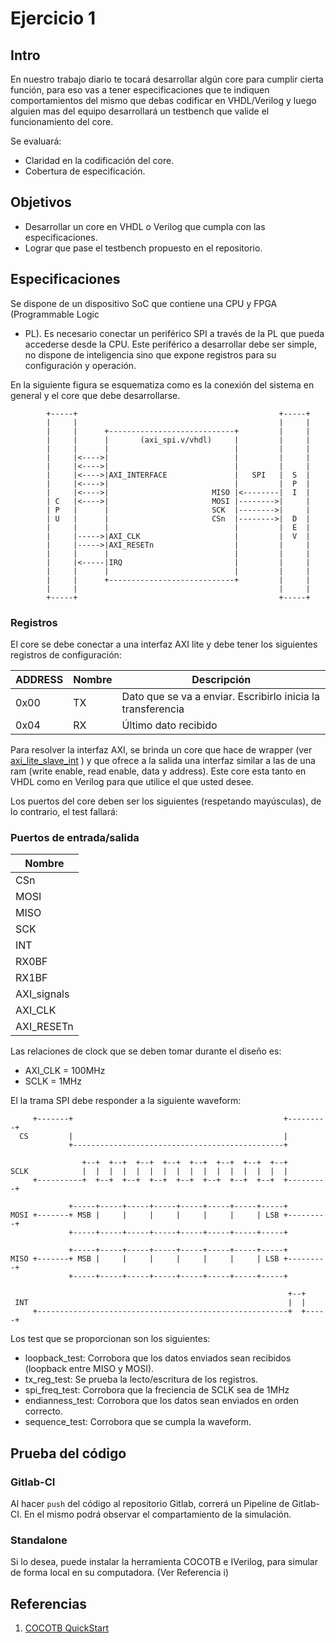 # Ejercicio 1

## Intro

En nuestro trabajo diario te tocará desarrollar algún core para cumplir cierta 
función, para eso vas a tener especificaciones que te indiquen comportamientos
del mismo que debas codificar en VHDL/Verilog y luego alguien mas del equipo
desarrollará un testbench que valide el funcionamiento del core. 

Se evaluará:

* Claridad en la codificación del core.
* Cobertura de especificación.

## Objetivos

* Desarrollar un core en VHDL o Verilog que cumpla con las especificaciones.
* Lograr que pase el testbench propuesto en el repositorio.

## Especificaciones

Se dispone de un dispositivo SoC que contiene una CPU y FPGA (Programmable Logic
- PL).
Es necesario conectar un periférico SPI a través de la PL que pueda accederse
desde la CPU. Este periférico a desarrollar debe ser simple, no dispone de
inteligencia sino que expone registros para su configuración y operación.

En la siguiente figura se esquematiza como es la conexión del sistema en general
y el core que debe desarrollarse.

```
        +-----+                                             +-----+
        |     |                                             |     |
        |     |      +----------------------------+         |     |
        |     |      |       (axi_spi.v/vhdl)     |         |     |
        |     |      |                            |         |     |
        |     |<---->|                            |         |     |
        |     |<---->|                            |         |     |
        |     |<---->|AXI_INTERFACE               |   SPI   |  S  |
        |     |<---->|                            |         |  P  |
        |     |<---->|                       MISO |<--------|  I  |
        | C   |<---->|                       MOSI |-------->|     |
        | P   |      |                       SCK  |-------->|     |
        | U   |      |                       CSn  |-------->|  D  |
        |     |      |                            |         |  E  |
        |     |----->|AXI_CLK                     |         |  V  |
        |     |----->|AXI_RESETn                  |         |     |
        |     |      |                            |         |     |
        |     |<-----|IRQ                         |         |     |
        |     |      |                            |         |     |
        |     |      +----------------------------+         |     |
        |     |                                             |     |
        +-----+                                             +-----+
```
### Registros

El core se debe conectar a una interfaz AXI lite y debe tener los siguientes
registros de configuración:


| ADDRESS |   Nombre    |   Descripción                                                   |
|---------|-------------|-----------------------------------------------------------------|
|  0x00   |     TX      | Dato que se va a enviar. Escribirlo inicia la transferencia     |
|  0x04   |     RX      | Último dato recibido                                            |

Para resolver la interfaz AXI, se brinda un core que hace de wrapper
(ver [axi_lite_slave_int](hdl/axi_lit_slave_int.vhdl) ) y que ofrece a la
salida una interfaz similar a las de una ram (write enable, read enable, data y
address). Este core esta tanto en VHDL como en Verilog para  que utilice el que 
usted desee.

Los puertos del core deben ser los siguientes (respetando mayúsculas), de lo 
contrario, el test fallará:

### Puertos de entrada/salida

|      Nombre       |
|-------------------|
| CSn               |
| MOSI              |
| MISO              |
| SCK               |
| INT               |
| RX0BF             |
| RX1BF             |
| AXI_signals       |
| AXI_CLK           |
| AXI_RESETn        |

Las relaciones de clock que se deben tomar durante el diseño es: 
* AXI_CLK = 100MHz
* SCLK = 1MHz

El la trama SPI debe responder a la siguiente waveform:

```
     +-------+                                               +---------+
  CS         |                                               |
             +-----------------------------------------------+

                +--+  +--+  +--+  +--+  +--+  +--+  +--+  +--+
SCLK            |  |  |  |  |  |  |  |  |  |  |  |  |  |  |  |
     +----------+  +--+  +--+  +--+  +--+  +--+  +--+  +--+  +---------+

             +-----+-----+-----+-----+-----+-----+-----+-----+
MOSI +-------+ MSB |     |     |     |     |     |     | LSB +---------+
             +-----+-----+-----+-----+-----+-----+-----+-----+

             +-----+-----+-----+-----+-----+-----+-----+-----+
MISO +-------+ MSB |     |     |     |     |     |     | LSB +---------+
             +-----+-----+-----+-----+-----+-----+-----+-----+

                                                              +--+
 INT                                                          |  |
     +--------------------------------------------------------+  +-----+

```

Los test que se proporcionan son los siguientes:

* loopback_test: Corrobora que los datos enviados sean recibidos
(loopback entre MISO y MOSI).
* tx_reg_test: Se prueba la lecto/escritura de los registros.
* spi_freq_test: Corrobora que la freciencia de SCLK sea de 1MHz
* endianness_test: Corrobora que los datos sean enviados en orden correcto.
* sequence_test: Corrobora que se cumpla la waveform.


## Prueba del código

### Gitlab-CI

Al hacer `push` del código al repositorio Gitlab, correrá un Pipeline de
Gitlab-CI. En el mismo podrá observar el compartamiento de la simulación. 

### Standalone

Si lo desea, puede instalar la herramienta COCOTB e IVerilog, para simular de 
forma local en su computadora. (Ver Referencia i) 

## Referencias

1. [COCOTB QuickStart](https://cocotb.readthedocs.io/en/latest/quickstart.html) 
